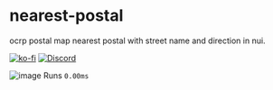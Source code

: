 # nearest-postal
ocrp postal map nearest postal with street name and direction in nui.

[![ko-fi](https://ko-fi.com/img/githubbutton_sm.svg)](https://ko-fi.com/T6T01APGOO)
[![Discord](https://img.shields.io/badge/Discord-Support-5865F2?style=flat&logo=discord&logoColor=white)](https://discord.gg/tgrU8wgeHx) 


![image](https://github.com/Zaps6000/nearest-postal/assets/122732007/60064eac-92fb-4da5-a404-457c56732f40)
Runs ``0.00ms``
